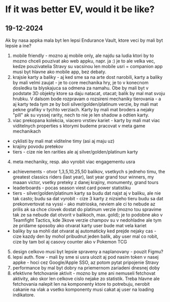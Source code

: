 # If it was better EV, would it be like?

## 19-12-2024

Ak by nasa appka mala byt len lepsi Endurance Vault, ktore veci by mali byt lepsie a ine?

1. mobile friendly - mozno aj mobile only, ale najdu sa ludia ktori by to mozno chceli pouzivat ako web appku, napr. ja :) je to ale velka vec, kedze pouzivatelia Stravy su vacsinou len mobile usri = companion app musi byt hlavne ako mobile app, bez debaty.
2. krajsie karty a baliky - aj ked sme sa na arte dost narobili, karty a baliky by mali velmi zaujat - je to core mechanika hry, je to v konecnom dosledku ta blyskajuca sa odmena za namahu. Obe by mali byt v podstate 3D objekty ktore sa daju natacat, otacat; balik by mal mat svoju hrubku. V dalsom bode rozpravam o rozsireni mechaniky tierovania - a aj karty teda tym ze by boli silver/golden/platinum verzie, by mali mat pekne grafiky v tychto verziach. Karty by mali mat broders a nejaky "pill" ak su vyssej rarity, nech to nie je len shadow a odtien karty.
3. viac prekopana kolekcia, viacero vrstiev kariet - karty by mali mat viac viditelnych properties s ktorymi budeme pracovat v meta game mechanikach
  - cyklisti by mali mat viditelne timy (asi aj maju uz)
  - krajiny povodu pretekov
  - tiers - cize nie len rarities ale aj silver/golden/platinum karty
4. meta mechaniky, resp. ako vyrobit viac engagementu usra
  - achievements - otvor 1,3,5,10,25,50 balikov, vsetkych s jedneho timu, the greatest classics riders (last year), last year grand tour winners, my maaan victor, vsetky preteky z danej krajiny, monumenty, grand tours
  - leaderboards - pocas season viest card power statistiku
  - tiers - silver/golden/platinum karty sa budu dat najst aj v baliku, ale nie tak casto; budu sa dat vyrobit - cize 3 karty z nizsieho tieru budu sa dat prekonvertovat na vyssi - ako matrioska, neviem ale ci to nebude az prilis ak sa chce clovek dostat do platinum verzie (mozno tou spravime tak ze sa nebude dat otvorit v balikoch, max. gold); je to podobne ako v Teamfight Tactics, kde 3kove verzie champov su v nedohladne ale tym ze pridame sposoby ako otvarat karty user bude mat vela kariet
  - baliky by sa mohli dat otvarat aj automaticky ked prejde nejaky cas - cize kazdy den by mohol pribudnut jeden balik, aby user mal co robit, cize by tam bol aj casovy counter ako v Pokemon TCG
5. design celkovo musi byt lepsie spraveny a naplanovany - pouzit Figmu?
6. lepsi auth. flow - mali by sme si usra ulozit aj pod nasim token v nasej appke - hoci cez Google/Apple SSO, az potom pytat pripojenie Stravy
7. performance by mal byt dobry na priemernom zariadeni dnesnej doby
8. efektivne fetchovanie aktivit - mozno by sme ani nemuseli fetchovat aktivity, ako skor len celkove cislo nejake zo statistik. Treba hlavne ale fetchovania nalepit len na komponenty ktore to potrebuju, nerobit cakanie na vlak a vsetko komponenty musi cakat aj user na loading indikatore.